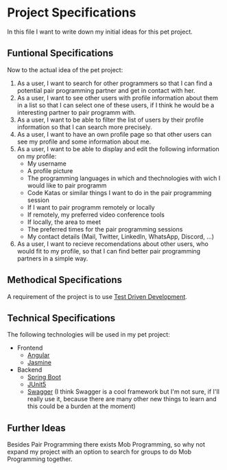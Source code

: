 # Project Specifications

In this file I want to write down my initial ideas for this pet project.

## Funtional Specifications
	
Now to the actual idea of the pet project:

1. As a user, I want to search for other programmers so that I can find a potential pair programming partner and get in contact with her.
2. As a user, I want to see other users with profile information about them in a list so that I can select one of these users, if I think he would be a interesting partner to pair programm with.
3. As a user, I want to be able to filter the list of users by their profile information so that I can search more precisely.
4. As a user, I want to have an own profile page so that other users can see my profile and some information about me.
5. As a user, I want to be able to display and edit the following information on my profile:
    - My username
    - A profile picture
    - The programming languages in which and thechnologies with wich I would like to pair programm
    - Code Katas or similar things I want to do in the pair programming session
    - If I want to pair programm remotely or locally
    - If remotely, my preferred video conference tools
    - If locally, the area to meet
    - The preferred times for the pair programming sessions
    - My contact details (Mail, Twitter, LinkedIn, WhatsApp, Discord, ...)
6. As a user, I want to recieve recomendations about other users, who would fit to my profile, so that I can find better pair programming partners in a simple way.

## Methodical Specifications

A requirement of the project is to use [Test Driven Development](http://www.jamesshore.com/v2/books/aoad1/test_driven_development).

## Technical Specifications

The following technologies will be used in my pet project:
- Frontend
  - [Angular](https://angular.io/)
  - [Jasmine](https://jasmine.github.io/) 
- Backend
  - [Spring Boot](https://spring.io/projects/spring-boot)
  - [JUnit5](https://junit.org/junit5/)
  - [Swagger](https://swagger.io/) (I think Swagger is a cool framework but I'm not sure, if I'll really use it, because there are many other new things to learn and this could be a burden at the moment)


## Further Ideas

Besides Pair Programming there exists Mob Programming, so why not expand my project with an option to search for groups to do Mob Programming together.
